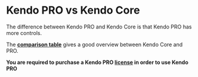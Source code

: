 # Kendo PRO vs Kendo Core
The difference between Kendo PRO and Kendo Core is that Kendo PRO has more controls.

The **[comparison table](http://www.telerik.com/kendo-ui/comparison)** gives a good overview between Kendo Core and PRO.



**You are required to purchase a Kendo PRO [license](http://www.telerik.com/purchase/kendo-ui) in order to use Kendo PRO**
